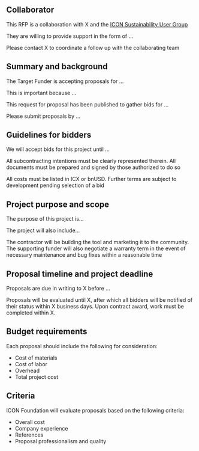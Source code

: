 ## Collaborator

This RFP is a collaboration with X and the [ICON Sustainability User Group](https://github.com/icon-project/community/tree/main/user-groups/sustainability)

They are willing to provide support in the form of …

Please contact X to coordinate a follow up with the collaborating team

## **Summary and background**

The Target Funder is accepting proposals for ...

This is important because …

This request for proposal has been published to gather bids for ...

Please submit proposals by …

## **Guidelines for bidders**

We will accept bids for this project until …

All subcontracting intentions must be clearly represented therein. All documents must be prepared and signed by those authorized to do so

All costs must be listed in ICX or bnUSD. Further terms are subject to development pending selection of a bid

## **Project purpose and scope**

The purpose of this project is…

The project will also include…

The contractor will be building the tool and marketing it to the community. The supporting funder will also negotiate a warranty term in the event of necessary maintenance and bug fixes within a reasonable time

## **Proposal timeline and project deadline**

Proposals are due in writing to X before ...

Proposals will be evaluated until X, after which all bidders will be notified of their status within X business days. Upon contract award, work must be completed within X.

## **Budget requirements**

Each proposal should include the following for consideration:

- Cost of materials
- Cost of labor
- Overhead
- Total project cost

## **Criteria**

ICON Foundation will evaluate proposals based on the following criteria:

- Overall cost
- Company experience
- References
- Proposal professionalism and quality